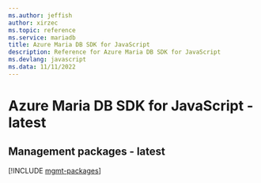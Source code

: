 ```yaml
---
ms.author: jeffish
author: xirzec
ms.topic: reference
ms.service: mariadb
title: Azure Maria DB SDK for JavaScript
description: Reference for Azure Maria DB SDK for JavaScript
ms.devlang: javascript
ms.data: 11/11/2022
---
```

# Azure Maria DB SDK for JavaScript - latest

## Management packages - latest
[!INCLUDE [mgmt-packages](maria-db-mgmt-index.md)]